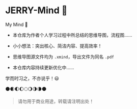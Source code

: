 # JERRY-Mind :speak_no_evil:
My Mind :rocket:

- 本仓库为作者个人学习过程中所总结的思维导图，流程图……

- 小小想法：突出核心、简洁内容、提高效率！
- 思维导图源文件均为 `.xmind`，导出文件为同名 `.pdf`

- 本仓库内容持续更新优化中……

学而时习之，不亦说乎！:smiley:

:new_moon::waxing_crescent_moon::first_quarter_moon::waxing_gibbous_moon::full_moon::waning_gibbous_moon::last_quarter_moon::waning_crescent_moon::new_moon:

> 请勿用于商业用途，转载请注明出处！

